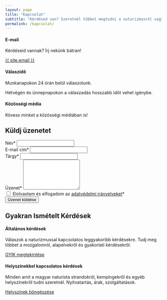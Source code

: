```yaml
---
layout: page
title: "Kapcsolat"
subtitle: "Kérdésed van? Szeretnél többet megtudni a naturizmusról vagy a magyar naturista helyszínekről? Vedd fel velünk a kapcsolatot!"
permalink: /kapcsolat/
---
```


<!-- Contact Info -->
<section class="contact-info py-5">
    <div class="container">
        <div class="row">
            <div class="col-lg-4 mb-4">
                <div class="contact-info-card text-center">
                    <div class="contact-icon">
                        <i class="fas fa-envelope"></i>
                    </div>
                    <h4 class="mb-3">E-mail</h4>
                    <p class="mb-2">Kérdéseid vannak? Írj nekünk bátran!</p>
                    <a href="mailto:{{ site.email }}" class="text-primary">{{ site.email }}</a>
                </div>
            </div>
            <div class="col-lg-4 mb-4">
                <div class="contact-info-card text-center">
                    <div class="contact-icon">
                        <i class="fas fa-clock"></i>
                    </div>
                    <h4 class="mb-3">Válaszidő</h4>
                    <p class="mb-0">Munkanapokon 24 órán belül válaszolunk.</p>
                    <p>Hétvégén és ünnepnapokon a válaszadás hosszabb időt vehet igénybe.</p>
                </div>
            </div>
            <div class="col-lg-4 mb-4">
                <div class="contact-info-card text-center">
                    <div class="contact-icon">
                        <i class="fas fa-users"></i>
                    </div>
                    <h4 class="mb-3">Közösségi média</h4>
                    <p class="mb-3">Kövess minket a közösségi médiában is!</p>
                    <div class="social-links">
                        <a href="#" target="_blank"><i class="fab fa-facebook-f"></i></a>
                        <a href="#" target="_blank"><i class="fab fa-instagram"></i></a>
                        <a href="#" target="_blank"><i class="fab fa-twitter"></i></a>
                        <a href="#" target="_blank"><i class="fab fa-youtube"></i></a>
                    </div>
                </div>
            </div>
        </div>
    </div>
</section>

<!-- Contact Form -->
<section class="contact-form py-5 bg-light">
    <div class="container">
        <div class="row justify-content-center">
            <div class="col-lg-8">
                <div class="contact-form-container">
                    <h2 class="section-title text-center mb-4">Küldj üzenetet</h2>
                    <form id="contactForm" action="https://formspree.io/f/{{ site.formspree_id }}" method="POST">
                        <div class="row">
                            <div class="col-md-6">
                                <div class="form-group">
                                    <label for="name">Név*</label>
                                    <input type="text" class="form-control" id="name" name="name" required>
                                </div>
                            </div>
                            <div class="col-md-6">
                                <div class="form-group">
                                    <label for="email">E-mail cím*</label>
                                    <input type="email" class="form-control" id="email" name="email" required>
                                </div>
                            </div>
                        </div>
                        <div class="form-group">
                            <label for="subject">Tárgy*</label>
                            <input type="text" class="form-control" id="subject" name="subject" required>
                        </div>
                        <div class="form-group">
                            <label for="message">Üzenet*</label>
                            <textarea class="form-control" id="message" name="message" rows="6" required></textarea>
                        </div>
                        <div class="form-check mb-4">
                            <input class="form-check-input" type="checkbox" id="privacy" name="privacy" required>
                            <label class="form-check-label" for="privacy">
                                Elolvastam és elfogadom az <a href="{{ '/adatvedelmi-iranyelvek' | relative_url }}" class="text-primary">adatvédelmi irányelveket</a>*
                            </label>
                        </div>
                        <div class="text-center">
                            <button type="submit" class="btn btn-primary btn-lg">Üzenet küldése <i class="fas fa-paper-plane ms-2"></i></button>
                        </div>
                    </form>
                </div>
            </div>
        </div>
    </div>
</section>

<!-- FAQ Section -->
<section class="faq-section py-5">
    <div class="container">
        <div class="row justify-content-center">
            <div class="col-lg-10 text-center">
                <h2 class="section-title mb-5">Gyakran Ismételt Kérdések</h2>
                <div class="row">
                    <div class="col-md-6 mb-4">
                        <div class="faq-link-card">
                            <div class="faq-icon">
                                <i class="fas fa-question-circle"></i>
                            </div>
                            <h4 class="mb-3">Általános kérdések</h4>
                            <p class="mb-4">Válaszok a naturizmussal kapcsolatos leggyakoribb kérdésekre. Tudj meg többet a mozgalomról, alapelvekről és gyakorlati kérdésekről.</p>
                            <a href="{{ '/naturizmusrol#gyakori-kerdesek' | relative_url }}" class="btn btn-outline-primary">GYIK megtekintése</a>
                        </div>
                    </div>
                    <div class="col-md-6 mb-4">
                        <div class="faq-link-card">
                            <div class="faq-icon">
                                <i class="fas fa-map-marked-alt"></i>
                            </div>
                            <h4 class="mb-3">Helyszínekkel kapcsolatos kérdések</h4>
                            <p class="mb-4">Minden amit a magyar naturista strandokról, kempingekről és egyéb helyszínekről tudni szeretnél. Nyitvatartás, árak, szolgáltatások.</p>
                            <a href="{{ '/helyszinek' | relative_url }}" class="btn btn-outline-primary">Helyszínek böngészése</a>
                        </div>
                    </div>
                </div>
            </div>
        </div>
    </div>
</section>

<!-- {% include newsletter.html %} -->